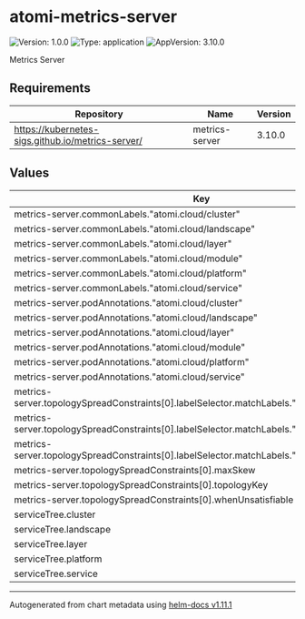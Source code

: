 # atomi-metrics-server

![Version: 1.0.0](https://img.shields.io/badge/Version-1.0.0-informational?style=flat-square) ![Type: application](https://img.shields.io/badge/Type-application-informational?style=flat-square) ![AppVersion: 3.10.0](https://img.shields.io/badge/AppVersion-3.10.0-informational?style=flat-square)

Metrics Server

## Requirements

| Repository | Name | Version |
|------------|------|---------|
| https://kubernetes-sigs.github.io/metrics-server/ | metrics-server | 3.10.0 |

## Values

| Key | Type | Default | Description |
|-----|------|---------|-------------|
| metrics-server.commonLabels."atomi.cloud/cluster" | string | `"opal"` |  |
| metrics-server.commonLabels."atomi.cloud/landscape" | string | `"pichu"` |  |
| metrics-server.commonLabels."atomi.cloud/layer" | string | `"1"` |  |
| metrics-server.commonLabels."atomi.cloud/module" | string | `"operator"` |  |
| metrics-server.commonLabels."atomi.cloud/platform" | string | `"systems"` |  |
| metrics-server.commonLabels."atomi.cloud/service" | string | `"metrics-server"` |  |
| metrics-server.podAnnotations."atomi.cloud/cluster" | string | `"opal"` |  |
| metrics-server.podAnnotations."atomi.cloud/landscape" | string | `"pichu"` |  |
| metrics-server.podAnnotations."atomi.cloud/layer" | string | `"1"` |  |
| metrics-server.podAnnotations."atomi.cloud/module" | string | `"operator"` |  |
| metrics-server.podAnnotations."atomi.cloud/platform" | string | `"systems"` |  |
| metrics-server.podAnnotations."atomi.cloud/service" | string | `"metrics-server"` |  |
| metrics-server.topologySpreadConstraints[0].labelSelector.matchLabels."atomi.cloud/module" | string | `"operator"` |  |
| metrics-server.topologySpreadConstraints[0].labelSelector.matchLabels."atomi.cloud/platform" | string | `"systems"` |  |
| metrics-server.topologySpreadConstraints[0].labelSelector.matchLabels."atomi.cloud/service" | string | `"metrics-server"` |  |
| metrics-server.topologySpreadConstraints[0].maxSkew | int | `1` |  |
| metrics-server.topologySpreadConstraints[0].topologyKey | string | `"topology.kubernetes.io/zone"` |  |
| metrics-server.topologySpreadConstraints[0].whenUnsatisfiable | string | `"ScheduleAnyway"` |  |
| serviceTree.cluster | string | `"opal"` |  |
| serviceTree.landscape | string | `"pichu"` |  |
| serviceTree.layer | string | `"1"` |  |
| serviceTree.platform | string | `"systems"` |  |
| serviceTree.service | string | `"metrics-server"` |  |

----------------------------------------------
Autogenerated from chart metadata using [helm-docs v1.11.1](https://github.com/norwoodj/helm-docs/releases/v1.11.1)